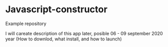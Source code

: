 # Javascript-constructor
Example repository 

I will careate description of this app later, posible 06 - 09 september 2020 year
(How to downlod, what install, and how to launch)
